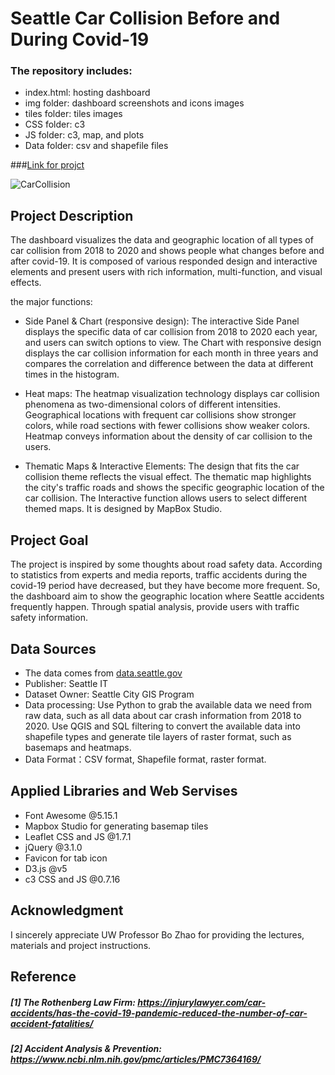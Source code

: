 # Seattle Car Collision Before and During Covid-19

### The repository includes:
* index.html: hosting dashboard
* img folder: dashboard screenshots and icons images
* tiles folder: tiles images
* CSS folder: c3
* JS folder: c3, map, and plots
* Data folder: csv and shapefile files

###[Link for projct]()

![CarCollision](https://user-images.githubusercontent.com/77243665/111259010-55474c00-85db-11eb-80b7-6ff49c6c1d92.png)

## Project Description
The dashboard visualizes the data and geographic location of all types of car collision from 2018 to 2020 and shows people what changes before and after covid-19. It is composed of various responded design and interactive elements and present users with rich information, multi-function, and visual effects.

the major functions:
* Side Panel & Chart (responsive design): The interactive Side Panel displays the specific data of car collision from 2018 to 2020 each year, and users can switch options to view. The Chart with responsive design displays the car collision information for each month in three years and compares the correlation and difference between the data at different times in the histogram.

* Heat maps: The heatmap visualization technology displays car collision phenomena as two-dimensional colors of different intensities. Geographical locations with frequent car collisions show stronger colors, while road sections with fewer collisions show weaker colors. Heatmap conveys information about the density of car collision to the users.

* Thematic Maps & Interactive Elements: The design that fits the car collision theme reflects the visual effect. The thematic map highlights the city's traffic roads and shows the specific geographic location of the car collision. The Interactive function allows users to select different themed maps. It is designed by MapBox Studio.

## Project Goal
The project is inspired by some thoughts about road safety data. According to statistics from experts and media reports, traffic accidents during the covid-19 period have decreased, but they have become more frequent. So, the dashboard aim to show the geographic location where Seattle accidents frequently happen. Through spatial analysis, provide users with traffic safety information.

## Data Sources
* The data comes from [data.seattle.gov](https://data.seattle.gov/dataset/Collisions/nuam-5pkc)
* Publisher: Seattle IT
* Dataset Owner: Seattle City GIS Program
* Data processing: Use Python to grab the available data we need from raw data, such as all data about car crash information from 2018 to 2020. Use QGIS and SQL filtering to convert the available data into shapefile types and generate tile layers of raster format, such as basemaps and heatmaps.
* Data Format：CSV format, Shapefile format, raster format.

## Applied Libraries and Web Servises
* Font Awesome @5.15.1
* Mapbox Studio for generating basemap tiles
* Leaflet CSS and JS @1.7.1
* jQuery @3.1.0
* Favicon for tab icon
* D3.js @v5
* c3 CSS and JS @0.7.16

## Acknowledgment
I sincerely appreciate UW Professor Bo Zhao for providing the lectures, materials and project instructions.

##  Reference
##### [1] The Rothenberg Law Firm: https://injurylawyer.com/car-accidents/has-the-covid-19-pandemic-reduced-the-number-of-car-accident-fatalities/
##### [2] Accident Analysis & Prevention: https://www.ncbi.nlm.nih.gov/pmc/articles/PMC7364169/
